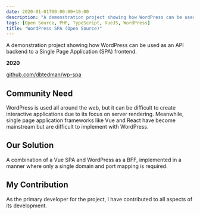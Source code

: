 ```yaml
---
date: 2020-01-01T00:00:00+10:00
description: "A demonstration project showing how WordPress can be used as an API backend to a Single Page Application (SPA) frontend."
tags: [Open Source, PHP, TypeScript, VueJS, WordPress]
title: "WordPress SPA (Open Source)"
---
```


A demonstration project showing how WordPress can be used as an API backend to a Single Page Application (SPA) frontend.

**2020**

[github.com/dbtedman/wp-spa](https://github.com/dbtedman/wp-spa)

## Community Need

WordPress is used all around the web, but it can be difficult to create interactive applications due to its focus on server rendering. Meanwhile, single page application frameworks like Vue and React have become mainstream but are difficult to implement with WordPress.

## Our Solution

A combination of a Vue SPA and WordPress as a BFF, implemented in a manner where only a single domain and port mapping is required.

## My Contribution

As the primary developer for the project, I have contributed to all aspects of its development.
